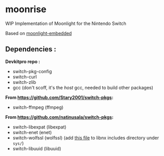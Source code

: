 # moonrise

WIP Implementation of Moonlight for the Nintendo Switch

Based on [moonlight-embedded](https://github.com/irtimmer/moonlight-embedded)

## Dependencies :
 
**Devkitpro repo :**
 - switch-pkg-config
 - switch-curl
 - switch-zlib
 - gcc (don't scoff, it's the _host_ gcc, needed to build other packages)

**From https://github.com/Stary2001/switch-pkgs:**
 - switch-ffmpeg (ffmpeg)
 
**From https://github.com/natinusala/switch-pkgs:**
 - switch-libexpat (libexpat)
 - switch-enet (enet)
 - switch-wolfssl (wolfssl) (add [this file](http://unix.superglobalmegacorp.com/BSD4.4/newsrc/sys/un.h.html) to libnx includes directory under `sys/`)
 - switch-libuuid (libuuid)
